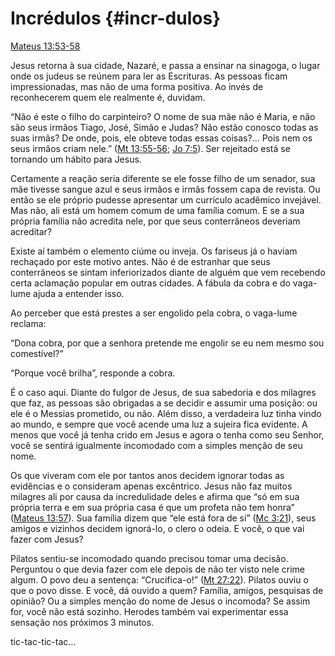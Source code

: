 # Incrédulos {#incr-dulos}

[Mateus 13:53-58](http://bibliaonline.com.br/acf/mt/13/53-58)

Jesus retorna à sua cidade, Nazaré, e passa a ensinar na sinagoga, o lugar onde os judeus se reúnem para ler as Escrituras. As pessoas ficam impressionadas, mas não de uma forma positiva. Ao invés de reconhecerem quem ele realmente é, duvidam.

“Não é este o filho do carpinteiro? O nome de sua mãe não é Maria, e não são seus irmãos Tiago, José, Simão e Judas? Não estão conosco todas as suas irmãs? De onde, pois, ele obteve todas essas coisas?... Pois nem os seus irmãos criam nele.” ([Mt 13:55-56](http://bibliaonline.com.br/acf/mt/13/55-56); [Jo 7:5](http://bibliaonline.com.br/acf/jo/7/5)). Ser rejeitado está se tornando um hábito para Jesus.

Certamente a reação seria diferente se ele fosse filho de um senador, sua mãe tivesse sangue azul e seus irmãos e irmãs fossem capa de revista. Ou então se ele próprio pudesse apresentar um currículo acadêmico invejável. Mas não, ali está um homem comum de uma família comum. E se a sua própria família não acredita nele, por que seus conterrâneos deveriam acreditar?

Existe aí também o elemento ciúme ou inveja. Os fariseus já o haviam rechaçado por este motivo antes. Não é de estranhar que seus conterrâneos se sintam inferiorizados diante de alguém que vem recebendo certa aclamação popular em outras cidades. A fábula da cobra e do vaga-lume ajuda a entender isso.

Ao perceber que está prestes a ser engolido pela cobra, o vaga-lume reclama:

“Dona cobra, por que a senhora pretende me engolir se eu nem mesmo sou comestível?”

“Porque você brilha”, responde a cobra.

É o caso aqui. Diante do fulgor de Jesus, de sua sabedoria e dos milagres que faz, as pessoas são obrigadas a se decidir e assumir uma posição: ou ele é o Messias prometido, ou não. Além disso, a verdadeira luz tinha vindo ao mundo, e sempre que você acende uma luz a sujeira fica evidente. A menos que você já tenha crido em Jesus e agora o tenha como seu Senhor, você se sentirá igualmente incomodado com a simples menção de seu nome.

Os que viveram com ele por tantos anos decidem ignorar todas as evidências e o consideram apenas excêntrico. Jesus não faz muitos milagres ali por causa da incredulidade deles e afirma que “só em sua própria terra e em sua própria casa é que um profeta não tem honra” ([Mateus 13:57](http://bibliaonline.com.br/acf/mt/13/57)). Sua família dizem que “ele está fora de si” ([Mc 3:21](http://bibliaonline.com.br/acf/mc/3/21)), seus amigos e vizinhos decidem ignorá-lo, o clero o odeia. E você, o que vai fazer com Jesus?

Pilatos sentiu-se incomodado quando precisou tomar uma decisão. Perguntou o que devia fazer com ele depois de não ter visto nele crime algum. O povo deu a sentença: “Crucifica-o!” ([Mt 27:22](http://bibliaonline.com.br/acf/mt/27/22)). Pilatos ouviu o que o povo disse. E você, dá ouvido a quem? Família, amigos, pesquisas de opinião? Ou a simples menção do nome de Jesus o incomoda? Se assim for, você não está sozinho. Herodes também vai experimentar essa sensação nos próximos 3 minutos.

tic-tac-tic-tac...